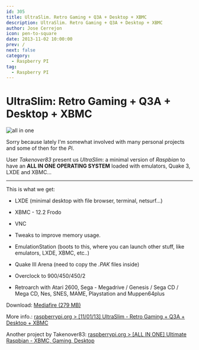 ```yaml
---
id: 305
title: UltraSlim. Retro Gaming + Q3A + Desktop + XBMC
description: UltraSlim. Retro Gaming + Q3A + Desktop + XBMC
author: Jose Cerrejon
icon: pen-to-square
date: 2013-11-02 10:00:00
prev: /
next: false
category:
  - Raspberry PI
tag:
  - Raspberry PI
---
```


# UltraSlim: Retro Gaming + Q3A + Desktop + XBMC

![all in one](/images/2013/11/allinone.jpg)

Sorry because lately I'm somewhat involved with many personal projects and some of then for the *Pi*. 

User *Takenover83* present us *UltraSlim*: a minimal version of *Raspbian* to have an **ALL IN ONE OPERATING SYSTEM** loaded with emulators, Quake 3, LXDE and XBMC...

- - -
This is what we get:

* LXDE (minimal desktop with file browser, terminal, netsurf...)

* XBMC - 12.2 Frodo

* VNC

* Tweaks to improve memory usage.

* EmulationStation (boots to this, where you can launch other stuff, like emulators, LXDE, XBMC, etc..)

* Quake III Arena (need to copy the *.PAK* files inside)

* Overclock to 900/450/450/2

* Retroarch with Atari 2600, Sega - Megadrive / Genesis / Sega CD / Mega CD, Nes, SNES, MAME, Playstation and Muppen64plus

Download: [Mediafire (279 MB)](http://www.mediafire.com/?objo4nrkc188vx4)

More info.: [raspberrypi.org > [11/01/13] UltraSlim - Retro Gaming + Q3A + Desktop + XBMC](http://www.raspberrypi.org/phpBB3/viewtopic.php?f=78&t=59590)

Another project by Takenover83: [raspberrypi.org > [ALL IN ONE] Ultimate Raspbian - XBMC, Gaming, Desktop](http://www.raspberrypi.org/phpBB3/viewtopic.php?f=41&t=58839)